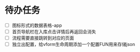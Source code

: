 # 待办任务
- [ ] 图标形式的数据表格-app
- [ ] 首页导航栏在入库点击详情后再返回会消失
- [ ] 流程需要直接跳转到对应的页面
- [ ] 独立出配置，给vform生命周期添加一个配置FUN用来存储json